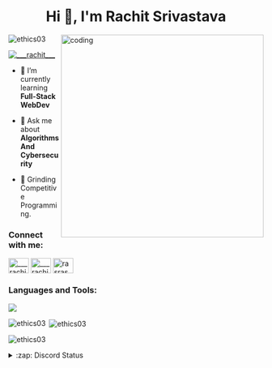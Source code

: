 

<h1 align="center">Hi 👋, I'm Rachit Srivastava</h1>


<img align="right" alt="coding" width="400" src="https://media.tenor.com/zzntm2_9B3gAAAAC/hacker.gif">	
<p align="left"> <img src="https://komarev.com/ghpvc/?username=ethics03&label=Profile%20views&color=0e75b6&style=flat" alt="ethics03" /> </p>

<p align="left"> <a href="https://twitter.com/___rachit___" target="blank"><img src="https://img.shields.io/twitter/follow/___rachit___?logo=twitter&style=for-the-badge" alt="___rachit___" /></a> </p>

- 🌱 I’m currently learning **Full-Stack WebDev**

- 💬 Ask me about **Algorithms And Cybersecurity**

- 🤖 Grinding Competitive Programming.

<h3 align="left">Connect with me:</h3>
<p align="left">
<a href="https://twitter.com/___rachit___" target="blank"><img align="center" src="https://raw.githubusercontent.com/rahuldkjain/github-profile-readme-generator/master/src/images/icons/Social/twitter.svg" alt="___rachit___" height="30" width="40" /></a>
<a href="https://instagram.com/___rachit____" target="blank"><img align="center" src="https://raw.githubusercontent.com/rahuldkjain/github-profile-readme-generator/master/src/images/icons/Social/instagram.svg" alt="___rachit____" height="30" width="40" /></a>
<a href="https://codeforces.com/profile/Rachit9" target="blank"><img align="center" src="https://raw.githubusercontent.com/rahuldkjain/github-profile-readme-generator/master/src/images/icons/Social/codeforces.svg" alt="rasrasdads" height="30" width="40" /></a>
</p>

<h3 align="left">Languages and Tools:</h3>
<p align="left"> 
<a href="https://skillicons.dev"><img src="https://skillicons.dev/icons?i=git,css,nodejs,javascript,vim,python,cpp,c,html,bash,mongodb,figma" /></a>
</p>

<p><img align="left" src="https://github-readme-stats.vercel.app/api/top-langs?username=ethics03&show_icons=true&locale=en&layout=compact" alt="ethics03" /></p>

<p>&nbsp;<img align="center" src="https://github-readme-stats.vercel.app/api?username=ethics03&show_icons=true&locale=en" alt="ethics03" /></p>

<p><img align="center" src="https://github-readme-streak-stats.herokuapp.com/?user=ethics03&" alt="ethics03" /></p>

<details>
  <summary>:zap: Discord Status</summary>
</br>
<a href="https://discord.com/users/747712461448151154">
<img height="80px" src="https://discord.c99.nl/widget/theme-4/591470828370264075.png" />
</a>
</details>
